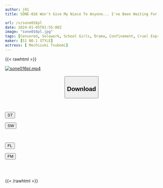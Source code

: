 ```yaml
---
author: j91
title: SONE-016 Won't Give My Niece To Anyone... I've Been Waiting For Her To Mature For 18 Years, But I'd Rather Soak Her In An Aphrodisiac And Control Her Than Have Her Stolen By Someone Else. Mochizuki Bud

url: /v/sone016pl
date: 2024-01-05T01:55:00Z
image: "sone016pl.jpg"
tags: [Censored, Solowork, School Girls, Drama, Confinement, Cruel Expression, Acme · Orgasm	]
maker: [S1 NO.1 STYLE]
actress: [ Mochizuki Tsubomi]
---
```



{{< rawhtml >}}

<div class="video" data-videoid="dgWwd3a73Khkall">
    <a href="javascript:;">
        <img src="/v/sone016pl/sone016pl.jpg" width="WIDTH" height="HEIGHT" alt="sone016pl.mp4" loading="lazy">
    </a>
</div>

<script type="text/javascript" src="https://j91.asia/asset/on-demand-st.js"></script>

<br>
  <link rel="stylesheet" href="https://j91.asia/asset/bs5.css">
  
  <center>
  <button class="btn btn-primary" type="button" data-bs-toggle="collapse" data-bs-target=".multi-collapse" aria-expanded="false" aria-controls="multiCollapseExample1 multiCollapseExample2"><h2>Download</h2></button></center>
</p>
<div class="row">
  <div class="col">
    <div class="collapse multi-collapse" id="multiCollapseExample1">
      <div class="card card-body">
	      	      <br>
<div class="buttons">  
<p><a href="https://streamtape.to/v/dgWwd3a73Khkall" target="_blank"><button class="btn-hover color-3"><i class="fa fa-download"></i> ST</button></a></p>
<p><a href="https://flaswish.com/0kzdgq3mcfeq" target="_blank"><button class="btn-hover color-2"><i class="fa fa-download"></i> SW</button></a></p></div>
    </div>
  </div>
</div>
  <div class="col">
    <div class="collapse multi-collapse" id="multiCollapseExample2">
      <div class="card card-body">
	      <br>
<div class="buttons">
<p><a href="javascript:;" target="_blank"><button class="btn-hover color-9"><i class="fa fa-download"></i> FL</button></a></p>
<p><a href="javascript:;" target="_blank"><button class="btn-hover color-8"><i class="fa fa-download"></i> FM</button></a></p></div>
<br><br>
      </div>
    </div>
  </div>
</div>

{{< /rawhtml >}}